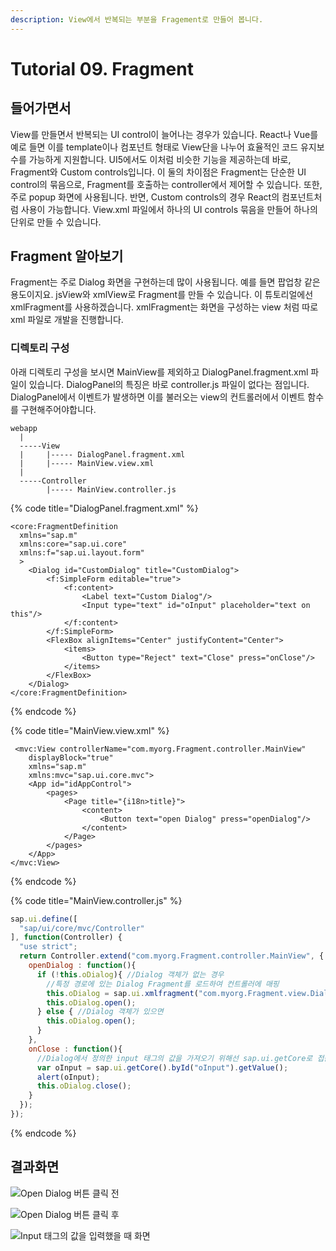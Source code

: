 ```yaml
---
description: View에서 반복되는 부분을 Fragement로 만들어 봅니다.
---
```


# Tutorial 09. Fragment

## 들어가면서

View를 만들면서 반복되는 UI control이 늘어나는 경우가 있습니다. React나 Vue를 예로 들면 이를 template이나 컴포넌트 형태로 View단을 나누어 효율적인 코드 유지보수를 가능하게 지원합니다. UI5에서도 이처럼 비슷한 기능을 제공하는데 바로, Fragment와 Custom controls입니다. 이 둘의 차이점은 Fragment는 단순한 UI control의 묶음으로, Fragment를 호출하는 controller에서 제어할 수 있습니다. 또한, 주로 popup 화면에 사용됩니다. 반면, Custom controls의 경우 React의 컴포넌트처럼 사용이 가능합니다. View.xml 파일에서 하나의 UI controls 묶음을 만들어 하나의 단위로 만들 수 있습니다.

## Fragment 알아보기

Fragment는 주로 Dialog 화면을 구현하는데 많이 사용됩니다. 예를 들면 팝업창 같은 용도이지요. jsView와 xmlView로 Fragment를 만들 수 있습니다. 이 튜토리얼에선 xmlFragment를 사용하겠습니다. xmlFragment는 화면을 구성하는 view 처럼 따로 xml 파일로 개발을 진행합니다.

### 디렉토리 구성

아래 디렉토리 구성을 보시면 MainView를 제외하고 DialogPanel.fragment.xml 파일이 있습니다. DialogPanel의 특징은 바로 controller.js 파일이 없다는 점입니다. DialogPanel에서 이벤트가 발생하면 이를 불러오는 view의 컨트롤러에서 이벤트 함수를 구현해주어야합니다.

```text
webapp
  |
  -----View 
  |     |----- DialogPanel.fragment.xml
  |     |----- MainView.view.xml
  | 
  -----Controller
        |----- MainView.controller.js     
```

{% code title="DialogPanel.fragment.xml" %}
```markup
<core:FragmentDefinition
  xmlns="sap.m"
  xmlns:core="sap.ui.core"
  xmlns:f="sap.ui.layout.form"
  >
    <Dialog id="CustomDialog" title="CustomDialog">
        <f:SimpleForm editable="true">
            <f:content>
                <Label text="Custom Dialog"/>
                <Input type="text" id="oInput" placeholder="text on this"/>
            </f:content>
        </f:SimpleForm>
        <FlexBox alignItems="Center" justifyContent="Center">
            <items>
                <Button type="Reject" text="Close" press="onClose"/>
            </items>
        </FlexBox>
    </Dialog>
</core:FragmentDefinition>
```
{% endcode %}

{% code title="MainView.view.xml" %}
```markup
 <mvc:View controllerName="com.myorg.Fragment.controller.MainView"
	displayBlock="true"
	xmlns="sap.m"
	xmlns:mvc="sap.ui.core.mvc">
	<App id="idAppControl">
		<pages>
			<Page title="{i18n>title}">
				<content>
					<Button text="open Dialog" press="openDialog"/>
				</content>
			</Page>
		</pages>
	</App>
</mvc:View> 

```
{% endcode %}

{% code title="MainView.controller.js" %}
```javascript
sap.ui.define([
  "sap/ui/core/mvc/Controller"
], function(Controller) {
  "use strict";
  return Controller.extend("com.myorg.Fragment.controller.MainView", {
    openDialog : function(){
      if (!this.oDialog){ //Dialog 객체가 없는 경우
        //특정 경로에 있는 Dialog Fragment를 로드하여 컨트롤러에 매핑
        this.oDialog = sap.ui.xmlfragment("com.myorg.Fragment.view.DialogPanel",this);
        this.oDialog.open();
      } else { //Dialog 객체가 있으면
        this.oDialog.open();
      }
    },
    onClose : function(){
      //Dialog에서 정의한 input 태그의 값을 가져오기 위해선 sap.ui.getCore로 접근해야함
      var oInput = sap.ui.getCore().byId("oInput").getValue();
      alert(oInput);
      this.oDialog.close();
    }
  });
});

```
{% endcode %}

## 결과화면

![Open Dialog &#xBC84;&#xD2BC; &#xD074;&#xB9AD; &#xC804;](../../.gitbook/assets/2020-05-30-3.42.16%20%281%29.png)

![Open Dialog &#xBC84;&#xD2BC; &#xD074;&#xB9AD; &#xD6C4;](../../.gitbook/assets/2020-05-30-3.42.28.png)

![Input &#xD0DC;&#xADF8;&#xC758; &#xAC12;&#xC744; &#xC785;&#xB825;&#xD588;&#xC744; &#xB54C; &#xD654;&#xBA74;](../../.gitbook/assets/2020-05-30-3.43.34.png)


